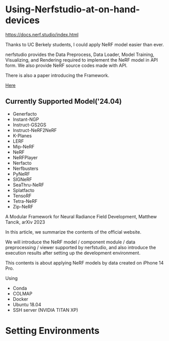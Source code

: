 # Using-Nerfstudio-at-on-hand-devices

https://docs.nerf.studio/index.html


Thanks to UC Berkely students, I could apply NeRF model easier than ever. 

nerfstudio provides the Data Preprocess, Data Loader, Model Training, Visualizing, and Rendering required to implement the NeRF model in API form. We also provide NeRF source codes made with API.

There is also a paper introducing the Framework. 


[Here](https://arxiv.org/pdf/2302.04264.pdf)


## Currently Supported Model('24.04)

* Generfacto
* Instant-NGP
* Instruct-GS2GS
* Instruct-NeRF2NeRF
* K-Planes
* LERF
* Mip-NeRF
* NeRF
* NeRFPlayer
* Nerfacto
* Nerfbusters
* PyNeRF
* SIGNeRF
* SeaThru-NeRF
* Splatfacto
* TensoRF
* Tetra-NeRF
* Zip-NeRF




A Modular Framework for Neural Radiance Field Development, Matthew Tancik, arXiv 2023

In this article, we summarize the contents of the official website.

We will introduce the NeRF model / component module / data preprocessing / viewer supported by nerfstudio, and also introduce the execution results after setting up the development environment.



This contents is about applying NeRF models by data created on iPhone 14 Pro.  


Using 
* Conda
* COLMAP
* Docker
* Ubuntu 18.04
* SSH server (NVIDIA TITAN XP)




# Setting Environments
  
